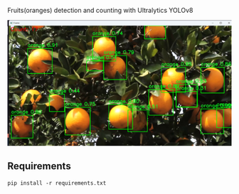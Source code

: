 Fruits(oranges) detection and counting with Ultralytics YOLOv8

![Demo](demo.png)

## Requirements
````
pip install -r requirements.txt
````